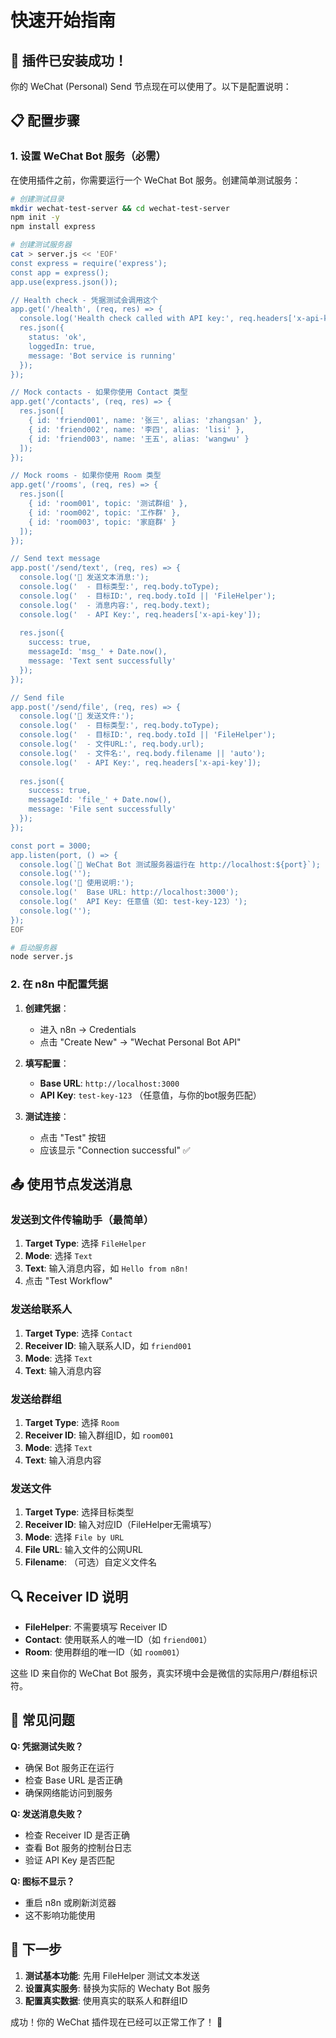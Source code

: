 # 快速开始指南

## 🚀 插件已安装成功！

你的 WeChat (Personal) Send 节点现在可以使用了。以下是配置说明：

## 📋 配置步骤

### 1. 设置 WeChat Bot 服务（必需）

在使用插件之前，你需要运行一个 WeChat Bot 服务。创建简单测试服务：

```bash
# 创建测试目录
mkdir wechat-test-server && cd wechat-test-server
npm init -y
npm install express

# 创建测试服务器
cat > server.js << 'EOF'
const express = require('express');
const app = express();
app.use(express.json());

// Health check - 凭据测试会调用这个
app.get('/health', (req, res) => {
  console.log('Health check called with API key:', req.headers['x-api-key']);
  res.json({ 
    status: 'ok', 
    loggedIn: true,
    message: 'Bot service is running' 
  });
});

// Mock contacts - 如果你使用 Contact 类型
app.get('/contacts', (req, res) => {
  res.json([
    { id: 'friend001', name: '张三', alias: 'zhangsan' },
    { id: 'friend002', name: '李四', alias: 'lisi' },
    { id: 'friend003', name: '王五', alias: 'wangwu' }
  ]);
});

// Mock rooms - 如果你使用 Room 类型  
app.get('/rooms', (req, res) => {
  res.json([
    { id: 'room001', topic: '测试群组' },
    { id: 'room002', topic: '工作群' },
    { id: 'room003', topic: '家庭群' }
  ]);
});

// Send text message
app.post('/send/text', (req, res) => {
  console.log('📝 发送文本消息:');
  console.log('  - 目标类型:', req.body.toType);
  console.log('  - 目标ID:', req.body.toId || 'FileHelper');
  console.log('  - 消息内容:', req.body.text);
  console.log('  - API Key:', req.headers['x-api-key']);
  
  res.json({ 
    success: true, 
    messageId: 'msg_' + Date.now(),
    message: 'Text sent successfully' 
  });
});

// Send file
app.post('/send/file', (req, res) => {
  console.log('📎 发送文件:');
  console.log('  - 目标类型:', req.body.toType);
  console.log('  - 目标ID:', req.body.toId || 'FileHelper');
  console.log('  - 文件URL:', req.body.url);
  console.log('  - 文件名:', req.body.filename || 'auto');
  console.log('  - API Key:', req.headers['x-api-key']);
  
  res.json({ 
    success: true, 
    messageId: 'file_' + Date.now(),
    message: 'File sent successfully' 
  });
});

const port = 3000;
app.listen(port, () => {
  console.log(`🤖 WeChat Bot 测试服务器运行在 http://localhost:${port}`);
  console.log('');
  console.log('📖 使用说明:');
  console.log('  Base URL: http://localhost:3000');
  console.log('  API Key: 任意值（如: test-key-123）');
  console.log('');
});
EOF

# 启动服务器
node server.js
```

### 2. 在 n8n 中配置凭据

1. **创建凭据**：
   - 进入 n8n → Credentials
   - 点击 "Create New" → "Wechat Personal Bot API"

2. **填写配置**：
   - **Base URL**: `http://localhost:3000`
   - **API Key**: `test-key-123` （任意值，与你的bot服务匹配）

3. **测试连接**：
   - 点击 "Test" 按钮
   - 应该显示 "Connection successful" ✅

## 📤 使用节点发送消息

### 发送到文件传输助手（最简单）

1. **Target Type**: 选择 `FileHelper`
2. **Mode**: 选择 `Text`  
3. **Text**: 输入消息内容，如 `Hello from n8n!`
4. 点击 "Test Workflow"

### 发送给联系人

1. **Target Type**: 选择 `Contact`
2. **Receiver ID**: 输入联系人ID，如 `friend001` 
3. **Mode**: 选择 `Text`
4. **Text**: 输入消息内容

### 发送给群组

1. **Target Type**: 选择 `Room`  
2. **Receiver ID**: 输入群组ID，如 `room001`
3. **Mode**: 选择 `Text`
4. **Text**: 输入消息内容

### 发送文件

1. **Target Type**: 选择目标类型
2. **Receiver ID**: 输入对应ID（FileHelper无需填写）
3. **Mode**: 选择 `File by URL`
4. **File URL**: 输入文件的公网URL
5. **Filename**: （可选）自定义文件名

## 🔍 Receiver ID 说明

- **FileHelper**: 不需要填写 Receiver ID
- **Contact**: 使用联系人的唯一ID（如 `friend001`）
- **Room**: 使用群组的唯一ID（如 `room001`）

这些 ID 来自你的 WeChat Bot 服务，真实环境中会是微信的实际用户/群组标识符。

## 🔧 常见问题

**Q: 凭据测试失败？**
- 确保 Bot 服务正在运行
- 检查 Base URL 是否正确
- 确保网络能访问到服务

**Q: 发送消息失败？**  
- 检查 Receiver ID 是否正确
- 查看 Bot 服务的控制台日志
- 验证 API Key 是否匹配

**Q: 图标不显示？**
- 重启 n8n 或刷新浏览器
- 这不影响功能使用

## 🎯 下一步

1. **测试基本功能**: 先用 FileHelper 测试文本发送
2. **设置真实服务**: 替换为实际的 Wechaty Bot 服务  
3. **配置真实数据**: 使用真实的联系人和群组ID

成功！你的 WeChat 插件现在已经可以正常工作了！ 🎉